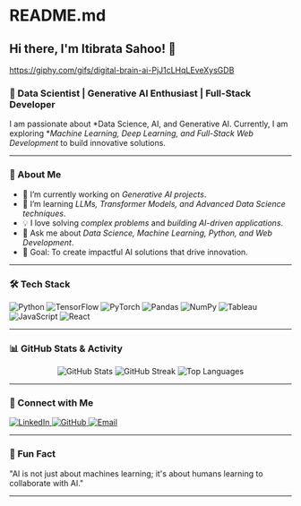 # README.md
## Hi there, I'm Itibrata Sahoo! 👋

https://giphy.com/gifs/digital-brain-ai-PjJ1cLHqLEveXysGDB

### 🚀 Data Scientist | Generative AI Enthusiast | Full-Stack Developer

I am passionate about *Data Science, AI, and Generative AI. Currently, I am exploring **Machine Learning, Deep Learning, and Full-Stack Web Development* to build innovative solutions. 

---

### 🌟 About Me
- 🔭 I’m currently working on *Generative AI projects*.
- 🌱 I’m learning *LLMs, Transformer Models, and Advanced Data Science techniques*.
- 💡 I love solving *complex problems* and *building AI-driven applications*.
- 💬 Ask me about *Data Science, Machine Learning, Python, and Web Development*.
- 🎯 Goal: To create impactful AI solutions that drive innovation.

---

### 🛠 Tech Stack

![Python](https://img.shields.io/badge/Python-3776AB?style=for-the-badge&logo=python&logoColor=white)
![TensorFlow](https://img.shields.io/badge/TensorFlow-FF6F00?style=for-the-badge&logo=tensorflow&logoColor=white)
![PyTorch](https://img.shields.io/badge/PyTorch-EE4C2C?style=for-the-badge&logo=pytorch&logoColor=white)
![Pandas](https://img.shields.io/badge/Pandas-150458?style=for-the-badge&logo=pandas&logoColor=white)
![NumPy](https://img.shields.io/badge/NumPy-013243?style=for-the-badge&logo=numpy&logoColor=white)
![Tableau](https://img.shields.io/badge/Tableau-E97627?style=for-the-badge&logo=tableau&logoColor=white)
![JavaScript](https://img.shields.io/badge/JavaScript-F7DF1E?style=for-the-badge&logo=javascript&logoColor=black)
![React](https://img.shields.io/badge/React-61DAFB?style=for-the-badge&logo=react&logoColor=black)

---

### 📊 GitHub Stats & Activity
<p align="center">
  <img src="https://github-readme-stats.vercel.app/api?username=ItibrataSahoo&show_icons=true&theme=radical" alt="GitHub Stats">
  <img src="https://github-readme-streak-stats.herokuapp.com/?user=ItibrataSahoo&theme=radical" alt="GitHub Streak">
  <img src="https://github-readme-stats.vercel.app/api/top-langs/?username=ItibrataSahoo&layout=compact&theme=radical" alt="Top Languages">
</p>

---

### 📣 Connect with Me
<p align="left">
  <a href="https://www.linkedin.com/in/itibratasahoo" target="_blank">
    <img src="https://img.shields.io/badge/LinkedIn-0077B5?style=for-the-badge&logo=linkedin&logoColor=white" alt="LinkedIn">
  </a>
  <a href="https://github.com/ItibrataSahoo" target="_blank">
    <img src="https://img.shields.io/badge/GitHub-181717?style=for-the-badge&logo=github&logoColor=white" alt="GitHub">
  </a>
  <a href="mailto:itibratasahoo@example.com" target="_blank">
    <img src="https://img.shields.io/badge/Email-D14836?style=for-the-badge&logo=gmail&logoColor=white" alt="Email">
  </a>
</p>

---

### 🎯 Fun Fact
"AI is not just about machines learning; it's about humans learning to collaborate with AI."



---
